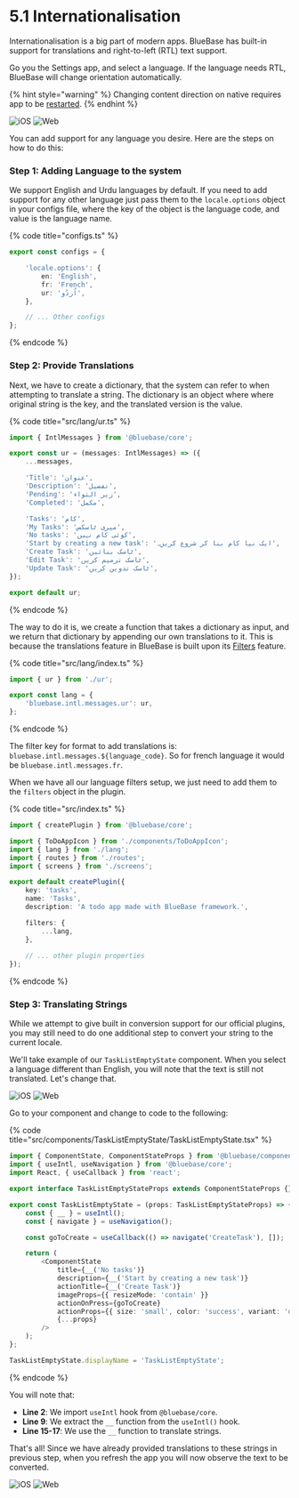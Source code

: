 # 5.1 Internationalisation

Internationalisation is a big part of modern apps. BlueBase has built-in support for translations and right-to-left (RTL) text support.

Go you the Settings app, and select a language. If the language needs RTL, BlueBase will change orientation automatically.

{% hint style="warning" %}
Changing content direction on native requires app to be [restarted](https://medium.com/@p.nasirimehr/adding-rtl-support-to-an-existing-react-native-app-in-2020-3264d035cb49).
{% endhint %}

![iOS](<../../.gitbook/assets/Screenshot 2022-04-24 at 11.36.21 PM.png>) ![Web](<../../.gitbook/assets/Screenshot 2022-04-27 at 9.16.27 PM.png>)

You can add support for any language you desire. Here are the steps on how to do this:

### Step 1: Adding Language to the system

We support English and Urdu languages by default. If you need to add support for any other language just pass them to the `locale.options` object in your configs file, where the key of the object is the language code, and value is the language name.

{% code title="configs.ts" %}
```typescript
export const configs = {

	'locale.options': {
		en: 'English',
		fr: 'French',
		ur: 'اُردُو',
	},

	// ... Other configs
};
```
{% endcode %}

### Step 2: Provide Translations

Next, we have to create a dictionary, that the system can refer to when attempting to translate a string. The dictionary is an object where where original string is the key, and the translated version is the value.

{% code title="src/lang/ur.ts" %}
```typescript
import { IntlMessages } from '@bluebase/core';

export const ur = (messages: IntlMessages) => ({
	...messages,

	'Title': 'عنوان',
	'Description': 'تفصیل',
	'Pending': 'زیر التواء',
	'Completed': 'مکمل',

	'Tasks': 'کام',
	'My Tasks': 'میری ٹاسکس',
	'No tasks': 'کوئی کام نہیں',
	'Start by creating a new task': 'ایک نیا کام بنا کر شروع کریں۔',
	'Create Task': 'ٹاسک بنائیں',
	'Edit Task': 'ٹاسک ترمیم کریں',
	'Update Task': 'ٹاسک تدوین کریں',
});

export default ur;
```
{% endcode %}

The way to do it is, we create a function that takes a dictionary as input, and we return that dictionary by appending our own translations to it. This is because the translations feature in BlueBase is built upon its [Filters](../../key-concepts/filters/) feature.

{% code title="src/lang/index.ts" %}
```typescript
import { ur } from './ur';

export const lang = {
	'bluebase.intl.messages.ur': ur,
};
```
{% endcode %}

The filter key for format to add translations is: `bluebase.intl.messages.${language_code}`. So for french language it would be `bluebase.intl.messages.fr`.

When we have all our language filters setup, we just need to add them to the `filters` object in the plugin.

{% code title="src/index.ts" %}
```typescript
import { createPlugin } from '@bluebase/core';

import { ToDoAppIcon } from './components/ToDoAppIcon';
import { lang } from './lang';
import { routes } from './routes';
import { screens } from './screens';

export default createPlugin({
	key: 'tasks',
	name: 'Tasks',
	description: 'A todo app made with BlueBase framework.',

	filters: {
		...lang,
	},
	
	// ... other plugin properties
});

```
{% endcode %}

### Step 3: Translating Strings

While we attempt to give built in conversion support for our official plugins, you may still need to do one additional step to convert your string to the current locale.

We'll take example of our `TaskListEmptyState` component. When you select a language different than English, you will note that the text is still not translated. Let's change that.

![iOS](<../../.gitbook/assets/Screenshot 2022-04-24 at 11.35.29 PM.png>) ![Web](<../../.gitbook/assets/Screenshot 2022-04-27 at 9.20.07 PM.png>)

Go to your component and change to code to the following:

{% code title="src/components/TaskListEmptyState/TaskListEmptyState.tsx" %}
```typescript
import { ComponentState, ComponentStateProps } from '@bluebase/components';
import { useIntl, useNavigation } from '@bluebase/core';
import React, { useCallback } from 'react';

export interface TaskListEmptyStateProps extends ComponentStateProps {}

export const TaskListEmptyState = (props: TaskListEmptyStateProps) => {
	const { __ } = useIntl();
	const { navigate } = useNavigation();

	const goToCreate = useCallback(() => navigate('CreateTask'), []);

	return (
		<ComponentState
			title={__('No tasks')}
			description={__('Start by creating a new task')}
			actionTitle={__('Create Task')}
			imageProps={{ resizeMode: 'contain' }}
			actionOnPress={goToCreate}
			actionProps={{ size: 'small', color: 'success', variant: 'outlined' }}
			{...props}
		/>
	);
};

TaskListEmptyState.displayName = 'TaskListEmptyState';
```
{% endcode %}

You will note that:

* **Line 2**: We import `useIntl` hook from `@bluebase/core`.
* **Line 9**: We extract the `__` function from the `useIntl()` hook.
* **Line 15-17**: We use the `__` function to translate strings.

That's all! Since we have already provided translations to these strings in previous step, when you refresh the app you will now observe the text to be converted.

![iOS](<../../.gitbook/assets/Screenshot 2022-04-24 at 11.36.42 PM.png>) ![Web](<../../.gitbook/assets/Screenshot 2022-04-27 at 9.22.17 PM.png>)
